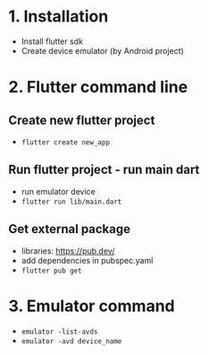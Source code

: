 # 1. Installation

- Install flutter sdk
- Create device emulator (by Android project)

# 2. Flutter command line

## Create new flutter project

- `flutter create new_app`

## Run flutter project - run main dart

- run emulator device
- `flutter run lib/main.dart`

## Get external package

- libraries: https://pub.dev/
- add dependencies in pubspec.yaml
- `flutter pub get`

# 3. Emulator command

- `emulator -list-avds`
- `emulator -avd device_name`
